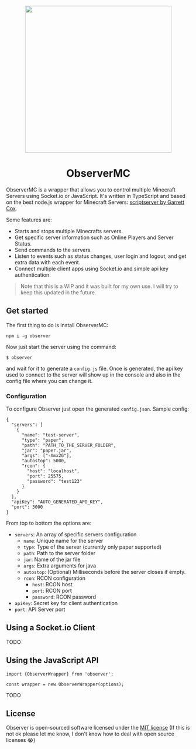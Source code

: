 <p align="center"><a href="https://observer.jcaguilera.com" target="_blank"><img src="https://static.wikia.nocookie.net/minecraft_gamepedia/images/a/a9/Observer_BE2.png/revision/latest?cb=20170925224438" width="400"></a></p>

<h1 align="center">ObserverMC</h1>

ObserverMC is a wrapper that allows you to control multiple Minecraft Servers using Socket.io or JavaScript. It's written in TypeScript and based on the best node.js wrapper for Minecraft Servers: [scriptserver by Garrett Cox](https://github.com/garrettjoecox/scriptserver).

Some features are:

- Starts and stops multiple Minecrafts servers.
- Get specific server information such as Online Players and Server Status.
- Send commands to the servers.
- Listen to events such as status changes, user login and logout, and get extra data with each event.
- Connect multiple client apps using Socket.io and simple api key authentication.

> Note that this is a WIP and it was built for my own use. I will try to
> keep this updated in the future.

## Get started

The first thing to do is install ObserverMC:

    npm i -g observer
Now just start the server using the command:

    $ observer
and wait for it to generate a `config.js` file. Once is generated, the api key used to connect to the server will show up in the console and also in the config file where you can change it.
### Configuration
To configure Observer just open the generated `config.json`. Sample config:

    {
      "servers": [
        {
          "name": "test-server",
          "type": "paper",
          "path": "PATH_TO_THE_SERVER_FOLDER",
          "jar": "paper.jar",
          "args": ["-Xmx2G"],
          "autostop": 5000,
          "rcon": {
            "host": "localhost",
            "port": 25575,
            "password": "test123"
          }
        }
      ],
      "apiKey": "AUTO_GENERATED_API_KEY",
      "port": 3000
    }
From top to bottom the options are:
- `servers`: An array of specific servers configuration
	- `name`: Unique name for the server
	- `type`: Type of the server (currently only paper supported)
	- `path`: Path to the server folder
	- `jar`: Name of the jar file
	- `args`: Extra arguments for java
	- `autostop`: (Optional) Milliseconds before the server closes if empty.
	- `rcon`: RCON configuration
		- `host`: RCON host
		- `port`: RCON port
		- `password`: RCON password
- `apiKey`: Secret key for client authentication
- `port`: API Server port

## Using a Socket.io Client

TODO

## Using the JavaScript API

    import {ObserverWrapper} from 'observer';
	
	const wrapper = new ObserverWrapper(options);

TODO

## License

Observer is open-sourced software licensed under the [MIT license](https://opensource.org/licenses/MIT) (If this is not ok please let me know, I don't know how to deal with open source licenses 😭)
